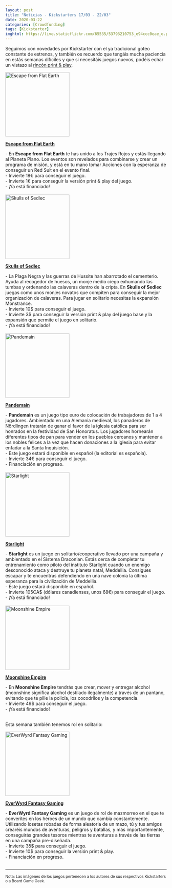```yaml
---
layout: post
title: "Noticias - Kickstarters 17/03 - 22/03"
date: 2020-03-22
categories: [Crowdfunding]
tags: [Kickstarter]
imghtml: https://live.staticflickr.com/65535/53793210753_e94ccc0eae_o.png
---
```


Seguimos con novedades por Kickstarter con el ya tradicional goteo constante de 
estrenos, y también os recuerdo que tengáis mucha paciencia en estás semanas 
difíciles y que si necesitáis juegos nuevos, podéis echar un vistazo al [rincón 
print & play]({{site.baseurl}}/rincon-print-and-play/).

<div class="row">
    <div class="col-md-3">
        <img width="200" height="200"
            src="https://ksr-ugc.imgix.net/assets/028/398/950/8e7ea2769b719e5ad25e2f4e3da89f75_original.jpg?ixlib=rb-2.1.0&w=680&fit=max&v=1583940067&auto=format&frame=1&q=92&s=c5e52d49db56ce0f1dc1616036e529f7"
            class="img-thumbnail" alt="Escape from Flat Earth">
    </div>
    <div class="col-md-9">
        <p>
            <a target="_blank" 
                href="https://www.kickstarter.com/projects/ilovetoast/escape-from-flat-earth?ref=mazmorreoensolitario">
            <strong>Escape from Flat Earth</strong>
            </a>
        </p>
            - En <strong>Escape from Flat Earth</strong> te has unido a los
            Trajes Rojos y estás llegando al Planeta Plano. Los eventos son
            revelados para combinarse y crear un programa de misión, y está en
            tu mano tomar Acciones con la esperanza de conseguir un Red Suit en
            el evento final.
            <br>
            - Invierte 18€ para conseguir el juego.
            <br>
            - Invierte 1€ para conseguir la versión print & play del juego.
            <br>
           - ¡Ya está financiado!
    </div>
</div>
<br>

<div class="row">
    <div class="col-md-3">
        <img width="200" height="200"
            src="https://ksr-ugc.imgix.net/assets/028/454/672/790f08c76d124487777608522c3012bb_original.png?ixlib=rb-2.1.0&w=680&fit=max&v=1584445871&auto=format&frame=1&lossless=true&s=7dee11c02c985b5c5b55f7a50cfdbeea"
            class="img-thumbnail" alt="Skulls of Sedlec">
    </div>
    <div class="col-md-9">
        <p>
            <a target="_blank" 
                href="https://www.kickstarter.com/projects/239309591/skulls-of-sedlec?ref=mazmorreoensolitario">
            <strong>Skulls of Sedlec</strong>
            </a>
        </p>
            - La Plaga Negra y las guerras de Hussite han abarrotado el
            cementerio. Ayuda al recogedor de huesos, un monje medio ciego
            exhumando las tumbas y ordenando las calaveras dentro de la
            cripta. En <strong>Skulls of Sedlec</strong> juegas como unos
            monjes novatos que compiten para conseguir la mejor organización de
            calaveras. Para jugar en solitario necesitas la expansión
            Monstrance.
            <br>
            - Invierte 10$ para conseguir el juego.
            <br>
            - Invierte 3$ para conseguir la versión print & play del juego base
            y la expansión que permite el juego en solitario.
            <br>
           - ¡Ya está financiado!
    </div>
</div>
<br>

<div class="row">
    <div class="col-md-3">
        <img width="200" height="200"
            src="https://cf.geekdo-images.com/imagepage/img/-frKGWFye2YTHytSO1dk-UpbJj8=/fit-in/900x600/filters:no_upscale()/pic4935536.png"
            class="img-thumbnail" alt="Pandemain">
    </div>
    <div class="col-md-9">
        <p>
            <a target="_blank" 
                href="https://www.kickstarter.com/projects/amphoragames/pandemain-the-euro-style-game-about-medieval-bread-baking?ref=mazmorreoensolitario">
            <strong>Pandemain</strong>
            </a>
        </p>
            - <strong>Pandemain</strong> es un juego tipo euro de colocación de
            trabajadores de 1 a 4 jugadores. Ambientado en una Alemania
            medieval, los panaderos de Nördlingen tratarán de ganar el favor de
            la iglesia católica para ser honrados en la festividad de San
            Honoratus. Los jugadores hornearán diferentes tipos de pan para
            vender en los pueblos cercanos y mantener a los nobles felices a la
            vez que hacen donaciones a la iglesia para evitar enfadar a la
            Santa Inquisición.
            <br>
            - Este juego estará disponible en español (la editorial es
            española).
            <br>
            - Invierte 34€ para conseguir el juego.
            <br>
           - Financiación en progreso.
    </div>
</div>
<br>

<div class="row">
    <div class="col-md-3">
        <img width="200" height="200"
            src="https://ksr-ugc.imgix.net/assets/028/308/896/6202acc3330700a163321c0b423a30ab_original.png?ixlib=rb-2.1.0&w=680&fit=max&v=1583267860&auto=format&frame=1&lossless=true&s=b9e87f554ff0d6ae5b1de4fef29c04c5"
            class="img-thumbnail" alt="Starlight">
    </div>
    <div class="col-md-9">
        <p>
            <a target="_blank" 
                href="https://www.kickstarter.com/projects/mccaskellgames/starlight-2?ref=mazmorreoensolitario">
            <strong>Starlight</strong>
            </a>
        </p>
            - <strong>Starlight</strong> es un juego en solitario/cooperativo
            llevado por una campaña y ambientado en el Sistema Draconian. Estás
            cerca de completar tu entrenamiento como piloto del instituto
            Starlight cuando un enemigo desconocido ataca y destruye tu
            planeta natal, Meddellia. Consigues escapar y te encuentras
            defendiendo en una nave colonia la última esperanza para la
            civilización de Meddellia.
            <br>
            - Este juego estará disponible en español.
            <br>
            - Invierte 105CA$ (dólares canadienses, unos 68€) para conseguir el
            juego.
            <br>
           - ¡Ya está financiado!
    </div>
</div>
<br>

<div class="row">
    <div class="col-md-3">
        <img width="200" height="200"
            src="https://ksr-ugc.imgix.net/assets/028/435/366/71a60c67004b28ed7ed2a5954a854be4_original.jpg?ixlib=rb-2.1.0&w=680&fit=max&v=1584251672&auto=format&frame=1&q=92&s=353ebafe9a3d6d64ecf86be7437e1cb4"
            class="img-thumbnail" alt="Moonshine Empire">
    </div>
    <div class="col-md-9">
        <p>
            <a target="_blank" 
                href="https://www.kickstarter.com/projects/barrelagedgames/moonshine-empire?ref=mazmorreoensolitario">
            <strong>Moonshine Empire</strong>
            </a>
        </p>
            - En <strong>Moonshine Empire</strong> tendrás que crear, mover y
            entregar alcohol (moonshine significa alcohol destilado
            ilegalmente) a través de un pantano, evitando que te pille la
            policía, los cocodrilos y la competencia.
            <br>
            - Invierte 49$ para conseguir el juego.
            <br>
           - ¡Ya está financiado!
    </div>
</div>
<br>

Esta semana también tenemos rol en solitario:

<div class="row">
    <div class="col-md-3">
        <img width="200" height="200"
            src="https://ksr-ugc.imgix.net/assets/028/346/938/6fa16a7d57edd8f1e628bd416398377b_original.jpg?ixlib=rb-2.1.0&w=680&fit=max&v=1583520349&auto=format&frame=1&q=92&s=b47fdbe7b4e1e3452af2e2856082b260"
            class="img-thumbnail" alt="EverWyrd Fantasy Gaming">
    </div>
    <div class="col-md-9">
        <p>
            <a target="_blank" 
                href="https://www.kickstarter.com/projects/geekscollab/everwyrd-fantasy-gaming?ref=mazmorreoensolitario">
            <strong>EverWyrd Fantasy Gaming</strong>
            </a>
        </p>
            - <strong>EverWyrd Fantasy Gaming</strong> es un juego de rol de
            mazmorreo en el que te converites en los héroes de un mundo que
            cambia constantemente. Utilizando losetas robadas de forma
            aleatoria de un mazo, tú y tus amigos crearéis mundos de aventuras,
            peligros y batallas, y más importantemente, conseguirás grandes
            tesoros mientras te aventuras a través de las tierras en una
            campaña pre-diseñada.
            <br>
            - Invierte 35$ para conseguir el juego.
            <br>
            - Invierte 10$ para conseguir la versión print & play.
            <br>
           - Financiación en progreso.
    </div>
</div>
<br>

<hr>

<small>Nota: Las imágenes de los juegos pertenecen a los autores de sus
respectivos Kickstarters o a Board Game Geek.</small>
